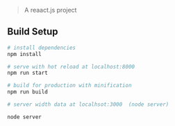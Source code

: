 
> A reaact.js project

## Build Setup

``` bash
# install dependencies
npm install

# serve with hot reload at localhost:8000
npm run start

# build for production with minification
npm run build

# server width data at localhsot:3000  (node server)

node server
```


